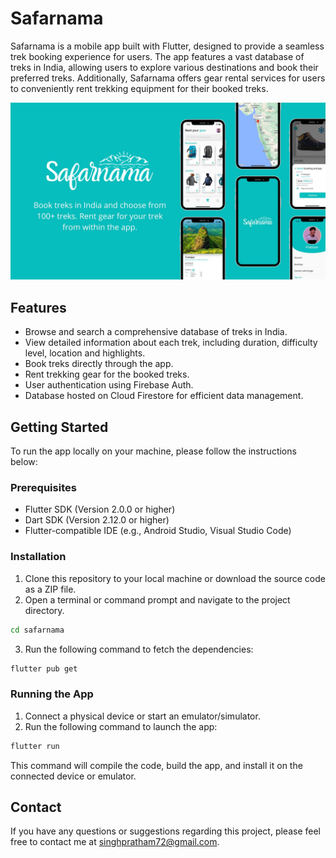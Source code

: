 # Safarnama

Safarnama is a mobile app built with Flutter, designed to provide a seamless trek booking experience for users. The app features a vast database of treks in India, allowing users to explore various destinations and book their preferred treks. Additionally, Safarnama offers gear rental services for users to conveniently rent trekking equipment for their booked treks.

![slide1](https://github.com/singhpratham72/safarnama/blob/1390c0b99b0ec53183dbf22ab11068865bfa120a/slide1.jpg)

## Features

- Browse and search a comprehensive database of treks in India.
- View detailed information about each trek, including duration, difficulty level, location and highlights.
- Book treks directly through the app.
- Rent trekking gear for the booked treks.
- User authentication using Firebase Auth.
- Database hosted on Cloud Firestore for efficient data management.

## Getting Started

To run the app locally on your machine, please follow the instructions below:

### Prerequisites

- Flutter SDK (Version 2.0.0 or higher)
- Dart SDK (Version 2.12.0 or higher)
- Flutter-compatible IDE (e.g., Android Studio, Visual Studio Code)

### Installation

1. Clone this repository to your local machine or download the source code as a ZIP file.
2. Open a terminal or command prompt and navigate to the project directory.

```bash
cd safarnama
```

3. Run the following command to fetch the dependencies:

```bash
flutter pub get
```

### Running the App

1. Connect a physical device or start an emulator/simulator.
2. Run the following command to launch the app:

```bash
flutter run
```

This command will compile the code, build the app, and install it on the connected device or emulator.

## Contact

If you have any questions or suggestions regarding this project, please feel free to contact me at [singhpratham72@gmail.com](mailto:singhpratham72@gmail.com).
